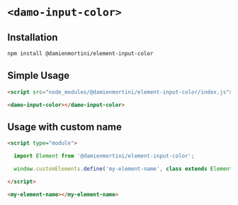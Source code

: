 # `<damo-input-color>`

## Installation

```sh
npm install @damienmortini/element-input-color
```

## Simple Usage
```html
<script src="node_modules/@damienmortini/element-input-color/index.js"></script>

<damo-input-color></damo-input-color>
```

## Usage with custom name
```html
<script type="module">

  import Element from '@damienmortini/element-input-color';

  window.customElements.define('my-element-name', class extends Element { });

</script>

<my-element-name></my-element-name>
```